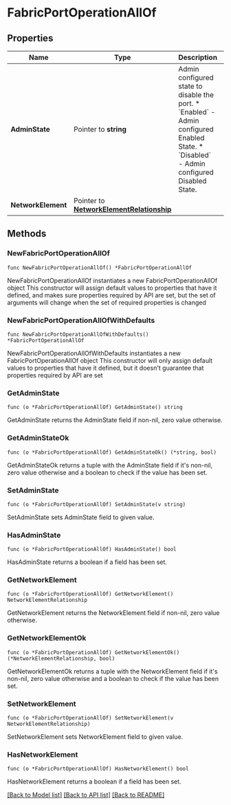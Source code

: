 # FabricPortOperationAllOf

## Properties

Name | Type | Description | Notes
------------ | ------------- | ------------- | -------------
**AdminState** | Pointer to **string** | Admin configured state to disable the port. * &#x60;Enabled&#x60; - Admin configured Enabled State. * &#x60;Disabled&#x60; - Admin configured Disabled State. | [optional] [default to "Enabled"]
**NetworkElement** | Pointer to [**NetworkElementRelationship**](network.Element.Relationship.md) |  | [optional] 

## Methods

### NewFabricPortOperationAllOf

`func NewFabricPortOperationAllOf() *FabricPortOperationAllOf`

NewFabricPortOperationAllOf instantiates a new FabricPortOperationAllOf object
This constructor will assign default values to properties that have it defined,
and makes sure properties required by API are set, but the set of arguments
will change when the set of required properties is changed

### NewFabricPortOperationAllOfWithDefaults

`func NewFabricPortOperationAllOfWithDefaults() *FabricPortOperationAllOf`

NewFabricPortOperationAllOfWithDefaults instantiates a new FabricPortOperationAllOf object
This constructor will only assign default values to properties that have it defined,
but it doesn't guarantee that properties required by API are set

### GetAdminState

`func (o *FabricPortOperationAllOf) GetAdminState() string`

GetAdminState returns the AdminState field if non-nil, zero value otherwise.

### GetAdminStateOk

`func (o *FabricPortOperationAllOf) GetAdminStateOk() (*string, bool)`

GetAdminStateOk returns a tuple with the AdminState field if it's non-nil, zero value otherwise
and a boolean to check if the value has been set.

### SetAdminState

`func (o *FabricPortOperationAllOf) SetAdminState(v string)`

SetAdminState sets AdminState field to given value.

### HasAdminState

`func (o *FabricPortOperationAllOf) HasAdminState() bool`

HasAdminState returns a boolean if a field has been set.

### GetNetworkElement

`func (o *FabricPortOperationAllOf) GetNetworkElement() NetworkElementRelationship`

GetNetworkElement returns the NetworkElement field if non-nil, zero value otherwise.

### GetNetworkElementOk

`func (o *FabricPortOperationAllOf) GetNetworkElementOk() (*NetworkElementRelationship, bool)`

GetNetworkElementOk returns a tuple with the NetworkElement field if it's non-nil, zero value otherwise
and a boolean to check if the value has been set.

### SetNetworkElement

`func (o *FabricPortOperationAllOf) SetNetworkElement(v NetworkElementRelationship)`

SetNetworkElement sets NetworkElement field to given value.

### HasNetworkElement

`func (o *FabricPortOperationAllOf) HasNetworkElement() bool`

HasNetworkElement returns a boolean if a field has been set.


[[Back to Model list]](../README.md#documentation-for-models) [[Back to API list]](../README.md#documentation-for-api-endpoints) [[Back to README]](../README.md)


